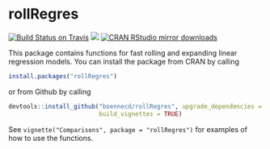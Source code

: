 # rollRegres
[![Build Status on Travis](https://travis-ci.org/boennecd/rollRegres.svg?branch=master,osx)](https://travis-ci.org/boennecd/rollRegres) 
[![](https://www.r-pkg.org/badges/version/rollRegres)](https://CRAN.R-project.org/package=rollRegres)
[![CRAN RStudio mirror downloads](http://cranlogs.r-pkg.org/badges/rollRegres)](https://CRAN.R-project.org/package=rollRegres)

This package contains functions for fast rolling and expanding linear 
regression models. You can install the package from CRAN by calling

```r
install.packages("rollRegres")
```

or from Github by calling

```r
devtools::install_github("boennecd/rollRegres", upgrade_dependencies = FALSE, 
                         build_vignettes = TRUE)
```

See `vignette("Comparisons", package = "rollRegres")` for examples of how to 
use the functions.
